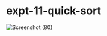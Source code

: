 # expt-11-quick-sort
![Screenshot (80)](https://github.com/DikshaMeena03/expt-11-quick-sort/assets/148327414/389a235e-c8a8-4e29-b55e-ebc57bed645e)
